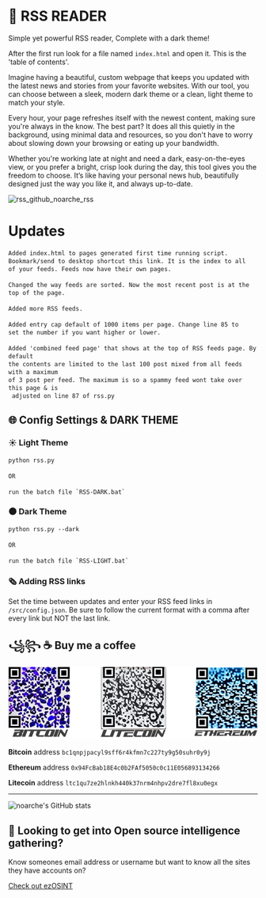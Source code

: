 


# 📰 RSS READER 

Simple yet powerful RSS reader, Complete with a dark theme!

After the first run look for a file named `index.html` and open it. This is the 'table of contents'.

Imagine having a beautiful, custom webpage that keeps you updated with the latest news and stories from your favorite websites. With our tool, you can choose between a sleek, modern dark theme or a clean, light theme to match your style.

Every hour, your page refreshes itself with the newest content, making sure you're always in the know. The best part? It does all this quietly in the background, using minimal data and resources, so you don't have to worry about slowing down your browsing or eating up your bandwidth.

Whether you're working late at night and need a dark, easy-on-the-eyes view, or you prefer a bright, crisp look during the day, this tool gives you the freedom to choose. It’s like having your personal news hub, beautifully designed just the way you like it, and always up-to-date.



![rss_github_noarche_rss](https://github.com/user-attachments/assets/35e93a08-6392-482d-bbfd-b83dec54a7cc)




# Updates

    Added index.html to pages generated first time running script. 
    Bookmark/send to desktop shortcut this link. It is the index to all 
    of your feeds. Feeds now have their own pages.

    Changed the way feeds are sorted. Now the most recent post is at the 
    top of the page. 

    Added more RSS feeds.    

    Added entry cap default of 1000 items per page. Change line 85 to 
    set the number if you want higher or lower.

    Added 'combined feed page' that shows at the top of RSS feeds page. By default 
    the contents are limited to the last 100 post mixed from all feeds with a maximum 
    of 3 post per feed. The maximum is so a spammy feed wont take over this page & is 
     adjusted on line 87 of rss.py

## 🌐 Config Settings & DARK THEME


### ☀️ Light Theme 

    python rss.py

    OR

    run the batch file `RSS-DARK.bat`

### 🌑 Dark Theme

    python rss.py --dark

    OR

    run the batch file `RSS-LIGHT.bat`

### 🗞️ Adding RSS links 

 Set the time between updates and enter your RSS feed links in `/src/config.json`. Be sure to follow the current format with a comma after every link but NOT the last link.





 

## ꧁꧂ ☕ Buy me a coffee 

![qrCode](https://raw.githubusercontent.com/noarche/cd-ripper/main/unrelated-ignore/CryptoQRcodes.png)

**Bitcoin** address `bc1qnpjpacyl9sff6r4kfmn7c227ty9g50suhr0y9j`


**Ethereum** address `0x94FcBab18E4c0b2FAf5050c0c11E056893134266`


**Litecoin** address `ltc1qu7ze2hlnkh440k37nrm4nhpv2dre7fl8xu0egx`



-------------------------------------------------------------------

![noarche's GitHub stats](https://github-readme-stats.vercel.app/api?username=noarche&show_icons=true&theme=transparent)

## 🔮 Looking to get into Open source intelligence gathering?

Know someones email address or username but want to know all the sites they have accounts on?

[Check out ezOSINT](https://github.com/noarche/ezOSINT)

